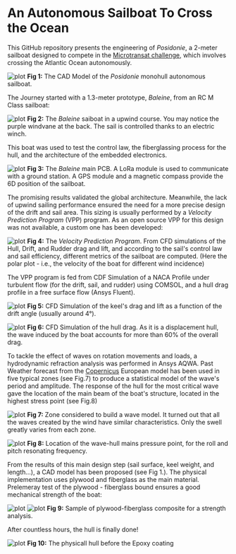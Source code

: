 # An Autonomous Sailboat To Cross the Ocean

This GitHub repository presents the engineering of *Posidonie*, a 2-meter sailboat designed to compete in the [Microtransat challenge](https://www.microtransat.org/), which involves crossing the Atlantic Ocean autonomously.

![plot](./Posidonie/Photos/CADTop.jfif)
**Fig 1:** The CAD Model of the *Posidonie* monohull autonomous sailboat.

The Journey started with a 1.3-meter prototype, *Baleine*, from an RC M Class sailboat:

![plot](./Baleine/Photos/BaleineSailboat.jpg)
**Fig 2:** The *Baleine* saiboat in a upwind course. You may notice the purple windvane at the back. The sail is controlled thanks to an electric winch.

This boat was used to test the control law, the fiberglassing process for the hull, and the architecture of the embedded electronics. 

![plot](./Baleine/Photos/pcb.png)
**Fig 3:** The *Baleine* main PCB. A LoRa module is used to communicate with a ground station. A GPS module and a magnetic compass provide the 6D position of the sailboat.

The promising results validated the global architecture. Meanwhile, the lack of upwind sailing performance ensured the need for a more precise design of the drift and sail area. This sizing is usually performed by a *Velocity Prediction Program* (VPP) program. As an open source VPP for this design was not available, a custom one has been developed:

![plot](./Posidonie/Photos/VPP-Main.png)
**Fig 4:** The *Velocity Prediction Program*. From CFD simulations of the Hull, Drift, and Rudder drag and lift, and according to the sail's control law and sail efficiency, different metrics of the sailboat are computed. (Here the polar plot - i.e., the velocity of the boat for different wind incidence)

The VPP program is fed from CDF Simulation of a NACA Profile under turbulent flow (for the drift, sail, and rudder) using COMSOL, and a hull drag profile in a free surface flow (Ansys Fluent).

![plot](./Posidonie/CFD%20-%20Drift/VuePression.png)
**Fig 5:** CFD Simulation of the keel's drag and lift as a function of the drift angle (usually around 4°).

![plot](./Posidonie/CFD%20-%20Hull/Ansys-Results/2ms/upper/GenericReport/Figure005.png)
**Fig 6:** CFD Simulation of the hull drag. As it is a displacement hull, the wave induced by the boat accounts for more than 60% of the overall drag.

To tackle the effect of waves on rotation movements and loads, a hydrodynamic refraction analysis was performed in Ansys AQWA. Past Weather forecast from the [Copernicus](https://www.copernicus.eu/fr) European model has been used in five typical zones (see Fig.7) to produce a statistical model of the wave's period and amplitude. The response of the hull for the most critical wave gave the location of the main beam of the boat's structure, located in the highest stress point (see Fig.8)

![plot](./Posidonie/Photos/waveZonesAnnoted.png)
**Fig 7:** Zone considered to build a wave model. It turned out that all the waves created by the wind have similar characteristics. Only the swell greatly varies from each zone.

![plot](./Posidonie/Photos/effort_compiled.png)
**Fig 8:** Location of the wave-hull mains pressure point, for the roll and pitch resonating frequency.

From the results of this main design step (sail surface, keel weight, and length...), a CAD model has been proposed (see Fig 1.). The physical implementation uses plywood and fiberglass as the main material. Prelemeray test of the plywood - fiberglass bound ensures a good mechanical strength of the boat:

![plot](./Posidonie/Photos/FiberGlassSamples.jpg)
![plot](./Posidonie/Photos/TensileStrenghtExperiments.png)
**Fig 9:** Sample of plywood-fiberglass composite for a strength analysis.

After countless hours, the hull is finally done!

![plot](./Posidonie/Photos/TopView.png)
**Fig 10:** The physicall hull before the Epoxy coating